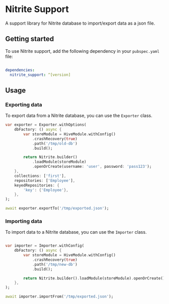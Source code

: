 # Nitrite Support

A support library for Nitrite database to import/export data as a json file.

## Getting started

To use Nitrite support, add the following dependency in your `pubspec.yaml` file:

```yaml

dependencies:
  nitrite_support: ^[version]

```

## Usage

### Exporting data

To export data from a Nitrite database, you can use the `Exporter` class.

```dart
var exporter = Exporter.withOptions(
    dbFactory: () async {
        var storeModule = HiveModule.withConfig()
            .crashRecovery(true)
            .path('/tmp/old-db')
            .build();

        return Nitrite.builder()
            .loadModule(storeModule)
            .openOrCreate(username: 'user', password: 'pass123');
    },
    collections: ['first'],
    repositories: ['Employee'],
    keyedRepositories: {
        'key': {'Employee'},
    },
);

await exporter.exportTo('/tmp/exported.json');

```


### Importing data

To import data to a Nitrite database, you can use the `Importer` class.

```dart

var importer = Importer.withConfig(
    dbFactory: () async {
        var storeModule = HiveModule.withConfig()
            .crashRecovery(true)
            .path('/tmp/new-db')
            .build();

        return Nitrite.builder().loadModule(storeModule).openOrCreate();
    },
);

await importer.importFrom('/tmp/exported.json');

```